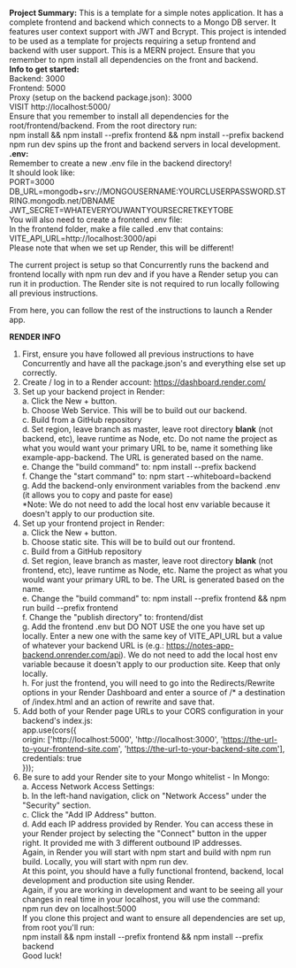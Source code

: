 **Project Summary:**
This is a template for a simple notes application.
It has a complete frontend and backend which connects to a Mongo DB server.
It features user context support with JWT and Bcrypt.
This project is intended to be used as a template for projects requiring a setup frontend and backend with user support.
This is a MERN project. Ensure that you remember to npm install all dependencies on the front and backend.
<br />
**Info to get started:**
<br />
Backend: 3000
<br />
Frontend: 5000
<br />
Proxy (setup on the backend package.json): 3000
<br />
VISIT http://localhost:5000/
<br />
Ensure that you remember to install all dependencies for the root/frontend/backend. From the root directory run:
<br />
npm install && npm install --prefix frontend && npm install --prefix backend
<br />
npm run dev spins up the front and backend servers in local development.
<br />
**.env:**
<br />
Remember to create a new .env file in the backend directory!
<br />
It should look like:
<br />
PORT=3000
<br />
DB_URL=mongodb+srv://MONGOUSERNAME:YOURCLUSERPASSWORD.STRING.mongodb.net/DBNAME
<br />
JWT_SECRET=WHATEVERYOUWANTYOURSECRETKEYTOBE
<br />
You will also need to create a frontend .env file:
<br />
In the frontend folder, make a file called .env that contains:
<br />
VITE_API_URL=http://localhost:3000/api
<br />
Please note that when we set up Render, this will be different!
<br />


The current project is setup so that Concurrently runs the backend and frontend locally with npm run dev and if you have a Render setup you can run it in production. The Render site is not required to run locally following all previous instructions.
<br />

From here, you can follow the rest of the instructions to launch a Render app.
<br />

**RENDER INFO**
<br />
1. First, ensure you have followed all previous instructions to have Concurrently and have all the package.json's and everything else set up correctly.
2. Create / log in to a Render account: https://dashboard.render.com/
    <br />
3. Set up your backend project in Render:
    <br />
    a. Click the New + button.
    <br />
    b. Choose Web Service. This will be to build out our backend.
    <br />
    c. Build from a GitHub repository
    <br />
    d. Set region, leave branch as master, leave root directory **blank** (not backend, etc), leave runtime as Node, etc.  Do not name the project as what you would want your primary URL to be, name it something like example-app-backend. The URL is generated based on the name.
    <br />
    e. Change the "build command" to: npm install --prefix backend
    <br />
    f. Change the "start command" to: npm start --whiteboard=backend
    <br />
    g. Add the backend-only environment variables from the backend .env (it allows you to copy and paste for ease)
    <br />
    *Note: We do not need to add the local host env variable because it doesn't apply to our production site.
    <br />
4. Set up your frontend project in Render:
    <br />
    a. Click the New + button.
    <br />
    b. Choose static site. This will be to build out our frontend.
    <br />
    c. Build from a GitHub repository
    <br />
    d. Set region, leave branch as master, leave root directory **blank** (not frontend, etc), leave runtime as Node, etc. Name the project as what you would want your primary URL to be. The URL is generated based on the name.
    <br />
    e. Change the "build command" to: npm install --prefix frontend && npm run build --prefix frontend
    <br />
    f. Change the "publish directory" to: frontend/dist
    <br />
    g. Add the frontend .env but DO NOT USE the one you have set up locally. Enter a new one with the same key of VITE_API_URL but a value of whatever your backend URL is (e.g.: https://notes-app-backend.onrender.com/api). We do not need to add the local host env variable because it doesn't apply to our production site. Keep that only locally.
    <br />
    h. For just the frontend, you will need to go into the Redirects/Rewrite options in your Render Dashboard and enter a source of /* a destination of /index.html and an action of rewrite and save that.
    <br />
5. Add both of your Render page URLs to your CORS configuration in your backend's index.js:
    <br />
    app.use(cors({
    <br />
        origin: ['http://localhost:5000', 'http://localhost:3000', 'https://the-url-to-your-frontend-site.com', 'https://the-url-to-your-backend-site.com'],
    <br />
        credentials: true
    <br />
    }));
        <br />
4. Be sure to add your Render site to your Mongo whitelist - In Mongo:
    <br />
    a. Access Network Access Settings:
    <br />
    b. In the left-hand navigation, click on "Network Access" under the "Security" section.
    <br />
    c. Click the "Add IP Address" button.
    <br />
    d. Add each IP address provided by Render. You can access these in your Render project by selecting the "Connect" button in the upper right. It provided me with 3 different outbound IP addresses.
    <br />
    Again, in Render you will start with npm start and build with npm run build. Locally, you will start with npm run dev.
    <br />
At this point, you should have a fully functional frontend, backend, local development and production site using Render.
    <br />
Again, if you are working in development and want to be seeing all your changes in real time in your localhost, you will use the command:
    <br />
    npm run dev on localhost:5000
    <br />
If you clone this project and want to ensure all dependencies are set up, from root you'll run:
    <br />
npm install && npm install --prefix frontend && npm install --prefix backend
    <br />
Good luck!